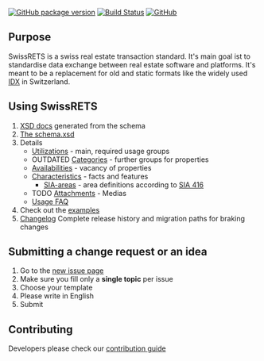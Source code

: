 [![GitHub package version](https://img.shields.io/github/release/qualipool/swissrets.svg)](https://github.com/qualipool/swissrets/releases)
[![Build Status](https://travis-ci.com/qualipool/swissrets.svg?branch=master)](https://travis-ci.com/qualipool/swissrets)
[![GitHub](https://img.shields.io/github/license/qualipool/swissrets.svg)](https://github.com/qualipool/swissrets/blob/master/LICENSE.md)

## Purpose

SwissRETS is a swiss real estate transaction standard. It's main goal ist to standardise data exchange between real estate software and platforms. It's meant to be a replacement for old and static formats like the widely used [IDX](https://en.wikipedia.org/wiki/Internet_Data_Exchange) in Switzerland.

## Using SwissRETS
1. [XSD docs](https://swissrets.ch/docs/noNamespace/) generated from the schema
1. [The schema.xsd](https://github.com/qualipool/swissrets/blob/master/schema/schema.xsd)
1. Details
   - [Utilizations](./Utilizations) - main, required usage groups
   - OUTDATED [Categories](./Categories) - further groups for properties
   - [Availabilities](./Availabilities) - vacancy of properties
   - [Characteristics](./Characteristics) - facts and features
       - [SIA-areas](./SIA-areas) - area definitions according to [SIA 416](http://www.svkg.ch/)
   - TODO [Attachments](./Attachments) - Medias
   - [Usage FAQ](FAQ)
1. Check out the [examples](https://github.com/qualipool/swissrets/tree/master/examples)
1. [Changelog](https://github.com/qualipool/swissrets/releases)
   Complete release history and migration paths for braking changes

## Submitting a change request or an idea
1. Go to the [new issue page](https://github.com/qualipool/swissrets/issues/new/choose)
1. Make sure you fill only a **single topic** per issue
1. Choose your template
1. Please write in English
1. Submit

## Contributing
Developers please check our [contribution guide](https://github.com/qualipool/swissrets/blob/master/CONTRIBUTING.md)
